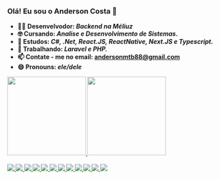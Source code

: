 ### Olá! Eu sou o Anderson Costa 👋
- 👨‍💻 <strong>Desenvelvodor:</strog> <b><i>Backend na Méliuz</i></b>
- 🤓 <strong> Cursando:</strong> <b><i>Analise e Desenvolvimento de Sistemas.</i></b>
- 🌱 <strong> Estudos:</strong> <b><i> C#, .Net, React.JS, ReactNative, Next.JS e Typescript.</i></b>
- 🌱 <strong> Trabalhando:</strong> <b><i> Laravel e PHP.</i></b>
- 📫 <strong>Contate - me no email:</strong> andersonmtb88@gmail.com
- 😄 <strong>Pronouns:</strong> <b><i>ele/dele</i></b>

<div>
    <a href=" https://github.com/andersoncostadev">
    <img height="180em" src="https://github-readme-stats.vercel.app/api?username=andersoncostadev&show_icons=true&theme=blue-green&include_all_commits-true&count_private-true"/>
    <img height="180em" src="https://github-readme-stats.vercel.app/api/top-langs/?username=andersoncostadev&layout=compact&langs_count=7&theme=blue-green"/>
   </div>

<div style="display: inline_block"><br>
    

  <img src="https://img.shields.io/badge/JavaScript-F7DF1E?style=for-the-badge&logo=javascript&logoColor=black"/>
  <img src="https://img.shields.io/badge/TypeScript-007ACC?style=for-the-badge&logo=typescript&logoColor=white"/>
  <img src="https://img.shields.io/badge/HTML5-E34F26?style=for-the-badge&logo=html5&logoColor=white"/>
  <img src="https://img.shields.io/badge/CSS3-1572B6?style=for-the-badge&logo=css3&logoColor=white"/>
  <img src="https://img.shields.io/badge/React-20232A?style=for-the-badge&logo=react&logoColor=61DAFB"/>
  <img src="https://img.shields.io/badge/React_Native-20232A?style=for-the-badge&logo=react&logoColor=61DAFB"/>
    <img src="https://img.shields.io/badge/.NET-5C2D91?style=for-the-badge&logo=.net&logoColor=white"/>  
     <img src="https://img.shields.io/badge/C%23-239120?style=for-the-badge&logo=c-sharp&logoColor=white"/> 
    <img src="https://img.shields.io/badge/Microsoft_SQL_Server-CC2927?style=for-the-badge&logo=microsoft-sql-server&logoColor=white"/> 
     <img src="https://img.shields.io/badge/MySQL-00000F?style=for-the-badge&logo=mysql&logoColor=white"/> 
     <img src="https://img.shields.io/badge/Laravel-FF2D20?style=for-the-badge&logo=laravel&logoColor=white"/> 
    <img src="https://img.shields.io/badge/PHP-777BB4?style=for-the-badge&logo=php&logoColor=white"/> 
    
    
  </div>
